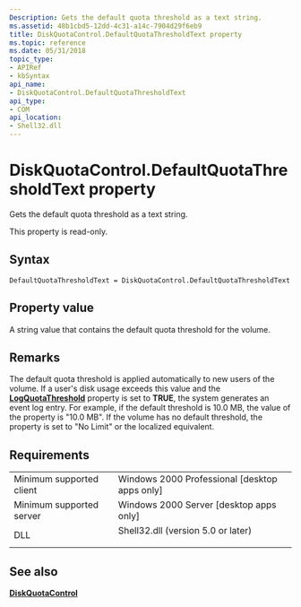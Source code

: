 ```yaml
---
Description: Gets the default quota threshold as a text string.
ms.assetid: 48b1cbd5-12dd-4c31-a14c-7904d29f6eb9
title: DiskQuotaControl.DefaultQuotaThresholdText property
ms.topic: reference
ms.date: 05/31/2018
topic_type: 
- APIRef
- kbSyntax
api_name: 
- DiskQuotaControl.DefaultQuotaThresholdText
api_type: 
- COM
api_location: 
- Shell32.dll
---
```


# DiskQuotaControl.DefaultQuotaThresholdText property

Gets the default quota threshold as a text string.

This property is read-only.

## Syntax


```JScript
DefaultQuotaThresholdText = DiskQuotaControl.DefaultQuotaThresholdText
```



## Property value

A string value that contains the default quota threshold for the volume.

## Remarks

The default quota threshold is applied automatically to new users of the volume. If a user's disk usage exceeds this value and the [**LogQuotaThreshold**](diskquotacontrol-logquotathreshold.md) property is set to **TRUE**, the system generates an event log entry. For example, if the default threshold is 10.0 MB, the value of the property is "10.0 MB". If the volume has no default threshold, the property is set to "No Limit" or the localized equivalent.

## Requirements



|                                     |                                                                                                               |
|-------------------------------------|---------------------------------------------------------------------------------------------------------------|
| Minimum supported client<br/> | Windows 2000 Professional \[desktop apps only\]<br/>                                                    |
| Minimum supported server<br/> | Windows 2000 Server \[desktop apps only\]<br/>                                                          |
| DLL<br/>                      | <dl> <dt>Shell32.dll (version 5.0 or later)</dt> </dl> |



## See also

<dl> <dt>

[**DiskQuotaControl**](diskquotacontrol-object.md)
</dt> </dl>

 

 




